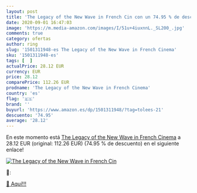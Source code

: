 ```yaml
---
layout: post
title: 'The Legacy of the New Wave in French Cin con un 74.95 % de descuento'
date: 2020-09-01 16:47:03
image: 'https://m.media-amazon.com/images/I/51u+4iuxnnL._SL200_.jpg'
comments: true
category: ofertas
author: ring
slug: '1501311948-es The Legacy of the New Wave in French Cinema'
sku: '1501311948-es'
tags: [  ]
actualPrice: 28.12 EUR
currency: EUR
price: 28.12
comparePrice: 112.26 EUR
prodname: 'The Legacy of the New Wave in French Cinema'
country: 'es'
flag: '🇪🇸'
brand: ''
buyurl: 'https://www.amazon.es/dp/1501311948/?tag=tolees-21'
descuento: '74.95'
average: '28.12'
---
```


En este momento está [The Legacy of the New Wave in French Cinema](https://www.amazon.es/dp/1501311948/?tag=tolees-21) a 28.12 EUR (original: 112.26 EUR) (74.95 %  de descuento) en el siguiente enlace!

[![The Legacy of the New Wave in French Cin](https://m.media-amazon.com/images/I/51u+4iuxnnL._SL200_.jpg)](https://www.amazon.es/dp/1501311948/?tag=tolees-21)

🔎:


[🛒 Aquí!!!](https://www.amazon.es/dp/1501311948/?tag=tolees-21)
